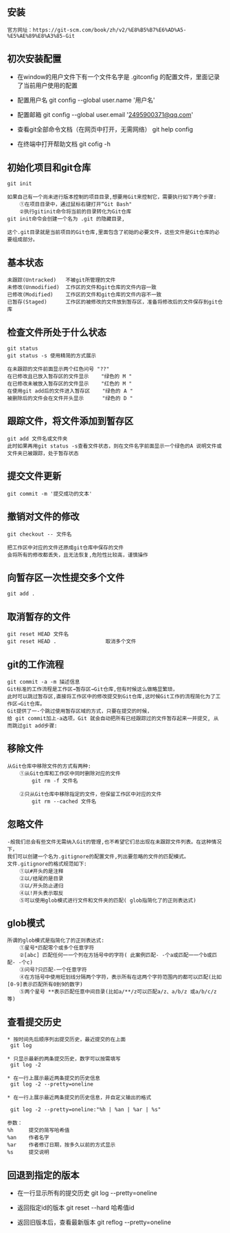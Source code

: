 ## 安装
    官方网址：https://git-scm.com/book/zh/v2/%E8%B5%B7%E6%AD%A5-%E5%AE%89%E8%A3%85-Git
## 初次安装配置
* 在window的用户文件下有一个文件名字是 .gitconfig 的配置文件，里面记录了当前用户使用的配置

* 配置用户名
    git config --global user.name '用户名'
* 配置邮箱
    git config --global user.email '2495900371@qq.com'

* 查看git全部命令文档（在网页中打开，无需网络）
    git help config

* 在终端中打开帮助文档
    git cofig -h

## 初始化项目和git仓库
    git init

    如果自己有一个尚未进行版本控制的项目目录,想要用Git来控制它，需要执行如下两个步骤:
        ①在项目目录中，通过鼠标右键打开“Git Bash" 
        ②执行gitinit命令将当前的目录转化为Git仓库
    git init命令会创建一个名为 .git 的隐藏目录,

    这个.git目录就是当前项目的Git仓库,里面包含了初始的必要文件，这些文件是Git仓库的必要组成部分。

## 基本状态
    未跟踪(Untracked)   不被git所管理的文件
    未修改(Unmodified)  工作区的文件和git仓库的文件内容一致
    已修改(Modified)    工作区的文件和git仓库的文件内容不一致
    已暂存(Staged)      工作区的被修改的文件放到暂存区，准备将修改后的文件保存到git仓库

## 检查文件所处于什么状态
    git status
    git status -s 使用精简的方式展示 
    
    在未跟踪的文件前面显示两个红色问号 "??"
    在已修改且已放入暂存区的文件显示    "绿色的 M "
    在已修改未被放入暂存区的文件显示    "红色的 M "
    在使用git add后的文件进入暂存区    "绿色的 A "
    被删除后的文件会在文件开头显示      "绿色的 D "

## 跟踪文件，将文件添加到暂存区
    git add 文件名或文件夹
    此时如果再用git status -s查看文件状态，则在文件名字前面显示一个绿色的A 说明文件或文件夹已被跟踪，处于暂存状态

## 提交文件更新
    git commit -m '提交成功的文本'

## 撤销对文件的修改
    git checkout -- 文件名

    把工作区中对应的文件还原成git仓库中保存的文件
    会将所有的修改都丢失，且无法恢复,危险性比较高，谨慎操作
## 向暂存区一次性提交多个文件
    git add .
## 取消暂存的文件
    git reset HEAD 文件名
    git reset HEAD .                取消多个文件

## git的工作流程

    git commit -a -m 描述信息
    Git标准的工作流程是工作区→暂存区→Git仓库,但有时候这么做略显繁琐，
    此时可以跳过暂存区,直接将工作区中的修改提交到Git仓库,这时候Git工作的流程简化为了工作区→Git仓库。
    Git提供了一-个跳过使用暂存区域的方式，只要在提交的时候，
    给 git commit加上-a选项，Git 就会自动把所有已经跟踪过的文件暂存起来一并提交, 从而跳过git add步骤:

## 移除文件
    从Git仓库中移除文件的方式有两种:
        ①从Git仓库和工作区中同时删除对应的文件
            git rm -f 文件名
        
        ②只从Git仓库中移除指定的文件，但保留工作区中对应的文件
            git rm --cached 文件名
## 忽略文件
    -般我们总会有些文件无需纳入Git的管理,也不希望它们总出现在未跟踪文件列表。在这种情况下，
    我们可以创建一个名为.gitignore的配置文件,列出要忽略的文件的匹配模式。
    文件.gitignore的格式规范如下:
        ①以#开头的是注释
        ②以/结尾的是目录
        ③以/开头防止递归
        ④以!开头表示取反
        ⑤可以使用glob模式进行文件和文件夹的匹配( glob指简化了的正则表达式)

## glob模式
    所谓的glob模式是指简化了的正则表达式:
        ①星号*匹配零个或多个任意字符
        ②[abc] 匹配任何一一个列在方括号中的字符( 此案例匹配- -个a或匹配一一个b或匹配- -个c)
        ③问号?只匹配-一个任意字符
        ④在方括号中使用短划线分隔两个字符，表示所有在这两个字符范围内的都可以匹配(比如[0-9]表示匹配所有0到9的数字)
        ⑤两个星号 **表示匹配任意中间目录(比如a/**/z可以匹配a/z、a/b/z 或a/b/c/z等)

## 查看提交历史

    * 按时间先后顺序列出提交历史，最近提交的在上面
     git log

    * 只显示最新的两条提交历史，数字可以按需填写
     git log -2

    * 在一行上展示最近两条提交的历史信息
     git log -2 --pretty=oneline

    * 在一行上展示最近两条提交的历史信息，并自定义输出的格式

     git log -2 --pretty=oneline:"%h | %an | %ar | %s"

    参数：
    %h     提交的简写哈希值
    %an    作者名字
    %ar    作者修订日期，按多久以前的方式显示
    %s     提交说明

## 回退到指定的版本

 * 在一行显示所有的提交历史
    git log --pretty=oneline

 * 返回指定id的版本
    git reset --hard 哈希值id

 * 返回旧版本后，查看最新版本
    git reflog --pretty=oneline